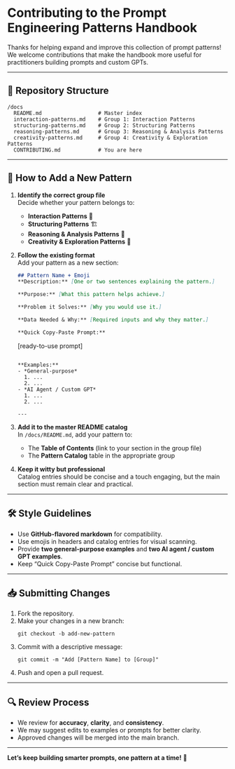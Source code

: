 # Contributing to the Prompt Engineering Patterns Handbook

Thanks for helping expand and improve this collection of prompt patterns!  
We welcome contributions that make the handbook more useful for practitioners building prompts and custom GPTs.

---

## 📂 Repository Structure

```
/docs
  README.md                  # Master index
  interaction-patterns.md    # Group 1: Interaction Patterns
  structuring-patterns.md    # Group 2: Structuring Patterns
  reasoning-patterns.md      # Group 3: Reasoning & Analysis Patterns
  creativity-patterns.md     # Group 4: Creativity & Exploration Patterns
  CONTRIBUTING.md            # You are here
```

---

## 🧱 How to Add a New Pattern

1. **Identify the correct group file**  
   Decide whether your pattern belongs to:
   - **Interaction Patterns** 💬
   - **Structuring Patterns** 🏗️
   - **Reasoning & Analysis Patterns** 🧠
   - **Creativity & Exploration Patterns** 🎨

2. **Follow the existing format**  
   Add your pattern as a new section:
   ```markdown
   ## Pattern Name + Emoji
   **Description:** [One or two sentences explaining the pattern.]

   **Purpose:** [What this pattern helps achieve.]

   **Problem it Solves:** [Why you would use it.]

   **Data Needed & Why:** [Required inputs and why they matter.]

   **Quick Copy-Paste Prompt:**
   ```
   [ready-to-use prompt]
   ```

   **Examples:**
   - *General-purpose*  
     1. ...
     2. ...
   - *AI Agent / Custom GPT*  
     1. ...
     2. ...

   ---
   ```

3. **Add it to the master README catalog**  
   In `/docs/README.md`, add your pattern to:
   - The **Table of Contents** (link to your section in the group file)
   - The **Pattern Catalog** table in the appropriate group

4. **Keep it witty but professional**  
   Catalog entries should be concise and a touch engaging, but the main section must remain clear and practical.

---

## 🛠️ Style Guidelines

- Use **GitHub-flavored markdown** for compatibility.
- Use emojis in headers and catalog entries for visual scanning.
- Provide **two general-purpose examples** and **two AI agent / custom GPT examples**.
- Keep “Quick Copy-Paste Prompt” concise but functional.

---

## 📥 Submitting Changes

1. Fork the repository.
2. Make your changes in a new branch:
   ```
   git checkout -b add-new-pattern
   ```
3. Commit with a descriptive message:
   ```
   git commit -m "Add [Pattern Name] to [Group]"
   ```
4. Push and open a pull request.

---

## 🔍 Review Process

- We review for **accuracy**, **clarity**, and **consistency**.
- We may suggest edits to examples or prompts for better clarity.
- Approved changes will be merged into the main branch.

---

**Let’s keep building smarter prompts, one pattern at a time!** 🚀
